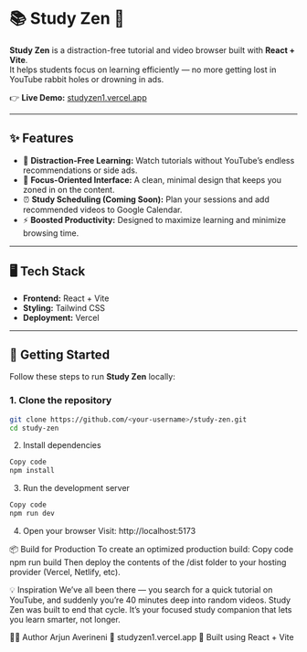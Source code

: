 # 📚 Study Zen 🚀

**Study Zen** is a distraction-free tutorial and video browser built with **React + Vite**.  
It helps students focus on learning efficiently — no more getting lost in YouTube rabbit holes or drowning in ads.  

👉 **Live Demo:** [studyzen1.vercel.app](https://studyzen1.vercel.app/)

---

## ✨ Features

- 🎥 **Distraction-Free Learning:** Watch tutorials without YouTube’s endless recommendations or side ads.  
- 🧠 **Focus-Oriented Interface:** A clean, minimal design that keeps you zoned in on the content.  
- ⏰ **Study Scheduling (Coming Soon):** Plan your sessions and add recommended videos to Google Calendar.  
- ⚡ **Boosted Productivity:** Designed to maximize learning and minimize browsing time.

---

## 🖥️ Tech Stack

- **Frontend:** React + Vite  
- **Styling:** Tailwind CSS  
- **Deployment:** Vercel  

---

## 🚀 Getting Started

Follow these steps to run **Study Zen** locally:

### 1. Clone the repository
```bash
git clone https://github.com/<your-username>/study-zen.git
cd study-zen
```

2. Install dependencies
```bash
Copy code
npm install
```

3. Run the development server
```bash
Copy code
npm run dev
```

4. Open your browser
Visit: http://localhost:5173

📦 Build for Production
To create an optimized production build:
Copy code
npm run build
Then deploy the contents of the /dist folder to your hosting provider (Vercel, Netlify, etc).

💡 Inspiration
We’ve all been there — you search for a quick tutorial on YouTube, and suddenly you’re 40 minutes deep into random videos.
Study Zen was built to end that cycle. It’s your focused study companion that lets you learn smarter, not longer.

🧑‍💻 Author
Arjun Averineni
📎 studyzen1.vercel.app
💬 Built using React + Vite

